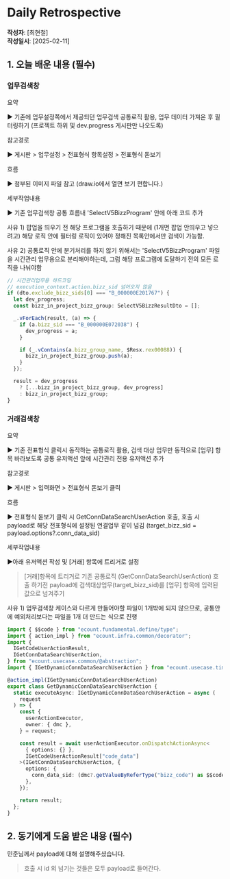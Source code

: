# Daily Retrospective

**작성자**: [최현철]  
**작성일시**: [2025-02-11]

## 1. 오늘 배운 내용 (필수)

### 업무검색창

요약

▶ 기존에 업무설정쪽에서 제공되던 업무검색 공통로직 활용, 업무 데이터 가져온 후 필터링하기 (프로젝트 하위 및 dev.progress 게시판만 나오도록)

참고경로

▶ 게시판 > 업무설정 > 전표형식 항목설정 > 전표형식 돋보기

흐름

▶ 첨부된 이미지 파일 참고 (draw.io에서 열면 보기 편합니다.)

세부작업내용

▶ 기존 업무검색창 공통 흐름내 'SelectV5BizzProgram' 안에 아래 코드 추가

사유 1) 팝업을 띄우기 전 해당 프로그램을 호출하기 때문에 (1개면 팝업 안띄우고 넣으려고) 해당 로직 안에 필터링 로직이 있어야 정해진 목록안에서만 검색이 가능함.

사유 2) 공통로직 안에 분기처리를 하지 않기 위해서는 'SelectV5BizzProgram' 파일을 시간관리 업무용으로 분리해야하는데, 그럼 해당 프로그램에 도달하기 전의 모든 로직을 나눠야함

```typescript
// 시간관리업무용 하드코딩
// execution_context.action.bizz_sid 넘어오지 않음
if (dto.exclude_bizz_sids[0] === "B_000000E201767") {
  let dev_progress;
  const bizz_in_project_bizz_group: SelectV5BizzResultDto = [];

  _.vForEach(result, (a) => {
    if (a.bizz_sid === "B_000000E072038") {
      dev_progress = a;
    }

    if (_.vContains(a.bizz_group_name, $Resx.rex00088)) {
      bizz_in_project_bizz_group.push(a);
    }
  });

  result = dev_progress
    ? [...bizz_in_project_bizz_group, dev_progress]
    : bizz_in_project_bizz_group;
}
```

### 거래검색창

요약

▶ 기존 전표형식 클릭시 동작하는 공통로직 활용, 검색 대상 업무만 동적으로 [업무] 항목 바라보도록 공통 유저액션 앞에 시간관리 전용 유저액션 추가

참고경로

▶ 게시판 > 입력화면 > 전표형식 돋보기 클릭

흐름

▶ 전표형식 돋보기 클릭 시 GetConnDataSearchUserAction 호출, 호출 시 payload로 해당 전표형식에 설정된 연결업무 같이 넘김 (target_bizz_sid = payload.options?.conn_data_sid)

세부작업내용

▶아래 유저액션 작성 및 [거래] 항목에 트리거로 설정

> [거래]항목에 트리거로 기존 공통로직 (GetConnDataSearchUserAction) 호출 하기전 payload에 검색대상업무(target_bizz_sid)를 [업무] 항목에 입력된 값으로 넘겨주기

사유 1) 업무검색창 케이스와 다르게 만들어야할 파일이 1개밖에 되지 않으므로, 공통안에 예외처리보다는 파일을 1개 더 만드는 식으로 진행

```typescript
import { $$code } from "ecount.fundamental.define/type";
import { action_impl } from "ecount.infra.common/decorator";
import {
  IGetCodeUserActionResult,
  IGetConnDataSearchUserAction,
} from "ecount.usecase.common/@abstraction";
import { IGetDynamicConnDataSearchUserAction } from "ecount.usecase.timemanage/@abstraction";

@action_impl(IGetDynamicConnDataSearchUserAction)
export class GetDynamicConnDataSearchUserAction {
  static executeAsync: IGetDynamicConnDataSearchUserAction = async (
    request
  ) => {
    const {
      userActionExecutor,
      owner: { dmc },
    } = request;

    const result = await userActionExecutor.onDispatchActionAsync<
      { options: {} },
      IGetCodeUserActionResult["code_data"]
    >(IGetConnDataSearchUserAction, {
      options: {
        conn_data_sid: (dmc?.getValueByReferType("bizz_code") as $$code).code,
      },
    });

    return result;
  };
}
```

## 2. 동기에게 도움 받은 내용 (필수)

민준님께서 payload에 대해 설명해주셨습니다.

> 호출 시 id 외 넘기는 것들은 모두 payload로 들어간다.
